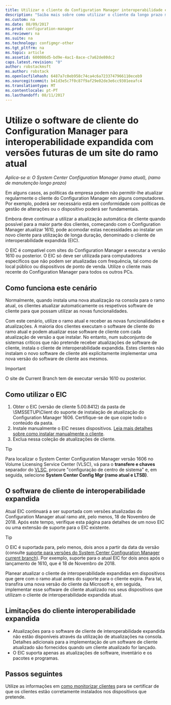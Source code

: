 ```yaml
---
title: Utilizar o cliente do Configuration Manager interoperabilidade expandida com o ramo atual | Microsoft Docs
description: "Saiba mais sobre como utilizar o cliente da longo prazo manutenção ramo do Configuration Manager com um site do ramo atual."
ms.custom: na
ms.date: 08/09/2017
ms.prod: configuration-manager
ms.reviewer: na
ms.suite: na
ms.technology: configmgr-other
ms.tgt_pltfrm: na
ms.topic: article
ms.assetid: 600086d5-bd9e-4ac1-8ace-c7a62de80dc2
caps.latest.revision: "0"
author: robstackmsft
ms.author: robstack
ms.openlocfilehash: 6487a7c0eb958c74ca4c6a7233747966110eceb9
ms.sourcegitcommit: b41d3e5c7f0c87f9af29e02de3e6cc9301eeafc4
ms.translationtype: MT
ms.contentlocale: pt-PT
ms.lasthandoff: 08/11/2017
---
```

# <a name="use-the-configuration-manager-client-software-for-extended-interoperability-with-future-versions-of-a-current-branch-site"></a>Utilize o software de cliente do Configuration Manager para interoperabilidade expandida com versões futuras de um site do ramo atual

*Aplica-se a: O System Center Configuration Manager (ramo atual), (ramo de manutenção longo prazo)*  

Em alguns casos, as políticas da empresa podem não permitir-lhe atualizar regularmente o cliente do Configuration Manager em alguns computadores. Por exemplo, poderá ser necessário está em conformidade com políticas de gestão de alterações ou o dispositivo poderá ser fundamentais.

Embora deve continuar a utilizar a atualização automática de cliente quando possível para a maior parte dos clientes, começando com o Configuration Manager atualizar 1610, pode acomodar estas necessidades ao instalar um novo cliente para utilização de longa duração, denominado o cliente de interoperabilidade expandida (EIC).

O EIC é compatível com sites do Configuration Manager a executar a versão 1610 ou posterior. O EIC só deve ser utilizada para computadores específicos que não podem ser atualizadas com frequência, tal como de local público ou dispositivos de ponto de venda. Utilize o cliente mais recente do Configuration Manager para todos os outros PCs.

## <a name="how-this-scenario-works"></a>Como funciona este cenário

Normalmente, quando instala uma nova atualização na consola para o ramo atual, os clientes atualizar automaticamente os respetivos software de cliente para que possam utilizar as novas funcionalidades.

Com este cenário, utilize o ramo atual e receber as novas funcionalidades e atualizações. A maioria dos clientes executam o software de cliente do ramo atual e podem atualizar esse software de cliente com cada atualização de versão a que instalar. No entanto, num subconjunto de sistemas críticos que não pretende receber atualizações de software de cliente, instala o cliente de interoperabilidade expandida. Estes clientes não instalam o novo software de cliente até explicitamente implementar uma nova versão do software de cliente aos mesmos.

>[!IMPORTANT]
>O site de Current Branch tem de executar versão 1610 ou posterior.

## <a name="how-to-use-the-eic"></a>Como utilizar o EIC

1. Obter o EIC (versão de cliente 5.00.8412) da pasta de \SMSSETUP\Client do suporte de instalação de atualização do Configuration Manager 1606. Certifique-se de que copie todo o conteúdo da pasta.
2. Instale manualmente o EIC nesses dispositivos. [Leia mais detalhes sobre como instalar manualmente o cliente](/sccm/core/clients/deploy/deploy-clients-to-windows-computers#BKMK_Manual).
3. Exclua nessa coleção de atualizações de cliente.

>[!TIP]
>Para localizar o System Center Configuration Manager versão 1606 no Volume Licensing Service Center (VLSC), vá para o **transfere e chaves** separador do [VLSC](https://www.microsoft.com/Licensing/servicecenter/Downloads/DownloadsAndKeys.aspx), procure "configuração de centro de sistema" e, em seguida, selecione **System Center Config Mgr (ramo atual e LTSB)**.

## <a name="the-extended-interoperability-client-software"></a>O software de cliente de interoperabilidade expandida

Atual EIC continuará a ser suportada com versões atualizadas do Configuration Manager atual ramo até, pelo menos, 18 de Novembro de 2018. Após este tempo, verifique esta página para detalhes de um novo EIC ou uma extensão de suporte para o EIC existente.

>[!TIP]
>O EIC é suportada para, pelo menos, dois anos a partir da data da versão (consulte [suporte para versões do System Center Configuration Manager current branch](/sccm/core/servers/manage/current-branch-versions-supported)). Por exemplo, suporte para o atual EIC for dois anos após o lançamento de 1610, que é 18 de Novembro de 2018.

Planear atualizar o cliente de interoperabilidade expandidas em dispositivos que gere com o ramo atual antes do suporte para o cliente expira. Para tal, transfira uma nova versão do cliente da Microsoft e, em seguida, implementar esse software de cliente atualizado nos seus dispositivos que utilizam o cliente de interoperabilidade expandida atual.

## <a name="limitations-of-the-extended-interoperability-client"></a>Limitações do cliente interoperabilidade expandida

- Atualizações para o software de cliente de interoperabilidade expandida não estão disponíveis através da utilização de atualizações na consola. Detalhes adicionais para a implementação de um software de cliente atualizado são fornecidos quando um cliente atualizado for lançado.
- O EIC suporta apenas as atualizações de software, inventário e os pacotes e programas.

## <a name="next-steps"></a>Passos seguintes

Utilize as informações em [como monitorizar clientes](/sccm/core/clients/manage/monitor-clients) para se certificar de que os clientes estão corretamente instalados nos dispositivos que pretende.
